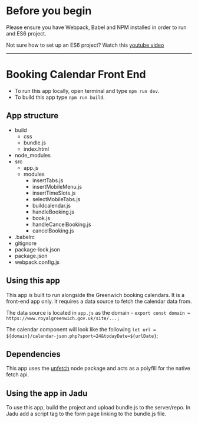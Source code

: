 # Before you begin

Please ensure you have Webpack, Babel and NPM installed in order to run and ES6 project.

Not sure how to set up an ES6 project? Watch this [youtube video ](https://www.youtube.com/watch?v=ZFcGMZ1UuYo&list=PLdvap-sjgbTUcIn884FzmCyR-dkz7SWYv&index=3)

---

# Booking Calendar Front End

- To run this app locally, open terminal and type `npm run dev`.
- To build this app type `npm run build`.

## App structure

- build
  - css
  - bundle.js
  - index.html
- node_modules
- src
  - app.js
  - modules
    - insertTabs.js
    - insertMobileMenu.js
    - insertTimeSlots.js
    - selectMobileTabs.js
    - buildcalendar.js
    - handleBooking.js
    - book.js
    - handleCancelBooking.js
    - cancelBooking.js
- .babelrc
- gitignore
- package-lock.json
- package.json
- webpack.config.js

## Using this app

This app is built to run alongside the Greenwich booking calendars. It is a front-end app only. It requires a data source to fetch the calendar data from.

The data source is located in `app.js` as the domain - `export const domain = https://www.royalgreenwich.gov.uk/site/...;`

The calendar component will look like the following `let url = ${domain}/calendar-json.php?sport=24&todayDate=${urlDate}`;

## Dependencies

This app uses the [unfetch](https://www.npmjs.com/package/unfetch) node package and acts as a polyfill for the native fetch api.

## Using the app in Jadu

To use this app, build the project and upload bundle.js to the server/repo. In Jadu add a script tag to the form page linking to the bundle.js file.
